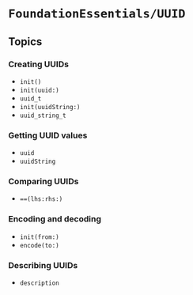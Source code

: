 # ``FoundationEssentials/UUID``

## Topics

### Creating UUIDs

- ``init()``
- ``init(uuid:)``
- ``uuid_t``
- ``init(uuidString:)``
- ``uuid_string_t``

### Getting UUID values

- ``uuid``
- ``uuidString``

### Comparing UUIDs

- ``==(lhs:rhs:)``

### Encoding and decoding

- ``init(from:)``
- ``encode(to:)``

### Describing UUIDs

- ``description``
